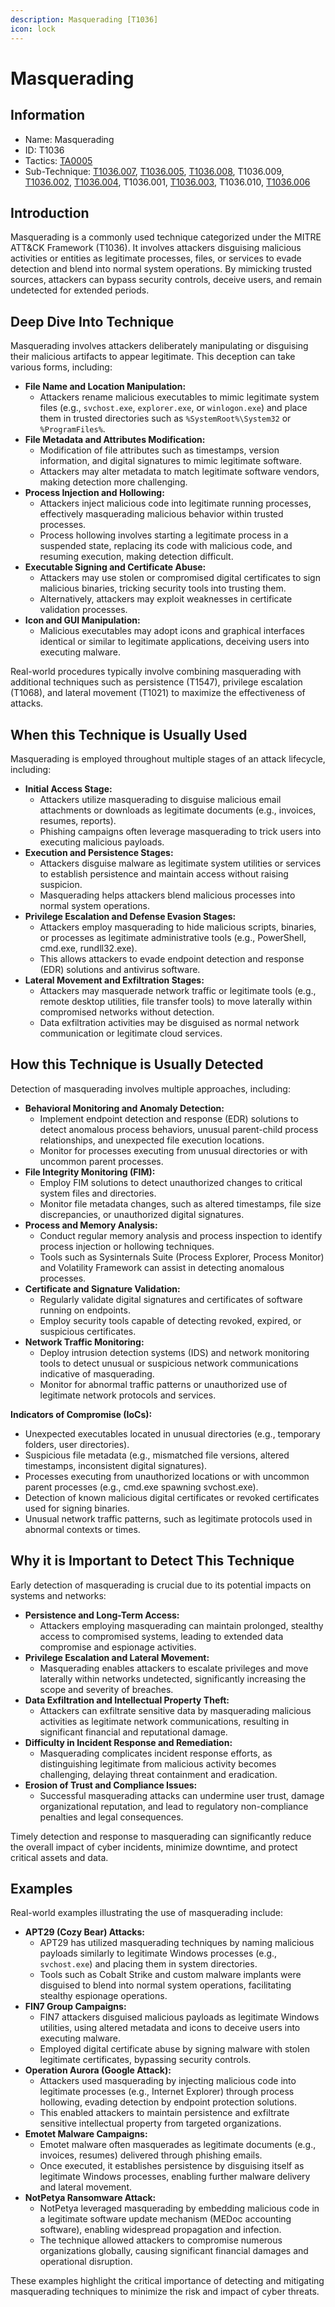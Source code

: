 ```yaml
---
description: Masquerading [T1036]
icon: lock
---
```


# Masquerading

## Information

* Name: Masquerading
* ID: T1036
* Tactics: [TA0005](../)
* Sub-Technique: [T1036.007](t1036.007.md), [T1036.005](t1036.005.md), [T1036.008](t1036.008.md), T1036.009, [T1036.002](t1036.002.md), [T1036.004](t1036.004.md), T1036.001, [T1036.003](t1036.003.md), T1036.010, [T1036.006](t1036.006.md)

## Introduction

Masquerading is a commonly used technique categorized under the MITRE ATT\&CK Framework (T1036). It involves attackers disguising malicious activities or entities as legitimate processes, files, or services to evade detection and blend into normal system operations. By mimicking trusted sources, attackers can bypass security controls, deceive users, and remain undetected for extended periods.

## Deep Dive Into Technique

Masquerading involves attackers deliberately manipulating or disguising their malicious artifacts to appear legitimate. This deception can take various forms, including:

* **File Name and Location Manipulation:**
  * Attackers rename malicious executables to mimic legitimate system files (e.g., `svchost.exe`, `explorer.exe`, or `winlogon.exe`) and place them in trusted directories such as `%SystemRoot%\System32` or `%ProgramFiles%`.
* **File Metadata and Attributes Modification:**
  * Modification of file attributes such as timestamps, version information, and digital signatures to mimic legitimate software.
  * Attackers may alter metadata to match legitimate software vendors, making detection more challenging.
* **Process Injection and Hollowing:**
  * Attackers inject malicious code into legitimate running processes, effectively masquerading malicious behavior within trusted processes.
  * Process hollowing involves starting a legitimate process in a suspended state, replacing its code with malicious code, and resuming execution, making detection difficult.
* **Executable Signing and Certificate Abuse:**
  * Attackers may use stolen or compromised digital certificates to sign malicious binaries, tricking security tools into trusting them.
  * Alternatively, attackers may exploit weaknesses in certificate validation processes.
* **Icon and GUI Manipulation:**
  * Malicious executables may adopt icons and graphical interfaces identical or similar to legitimate applications, deceiving users into executing malware.

Real-world procedures typically involve combining masquerading with additional techniques such as persistence (T1547), privilege escalation (T1068), and lateral movement (T1021) to maximize the effectiveness of attacks.

## When this Technique is Usually Used

Masquerading is employed throughout multiple stages of an attack lifecycle, including:

* **Initial Access Stage:**
  * Attackers utilize masquerading to disguise malicious email attachments or downloads as legitimate documents (e.g., invoices, resumes, reports).
  * Phishing campaigns often leverage masquerading to trick users into executing malicious payloads.
* **Execution and Persistence Stages:**
  * Attackers disguise malware as legitimate system utilities or services to establish persistence and maintain access without raising suspicion.
  * Masquerading helps attackers blend malicious processes into normal system operations.
* **Privilege Escalation and Defense Evasion Stages:**
  * Attackers employ masquerading to hide malicious scripts, binaries, or processes as legitimate administrative tools (e.g., PowerShell, cmd.exe, rundll32.exe).
  * This allows attackers to evade endpoint detection and response (EDR) solutions and antivirus software.
* **Lateral Movement and Exfiltration Stages:**
  * Attackers may masquerade network traffic or legitimate tools (e.g., remote desktop utilities, file transfer tools) to move laterally within compromised networks without detection.
  * Data exfiltration activities may be disguised as normal network communication or legitimate cloud services.

## How this Technique is Usually Detected

Detection of masquerading involves multiple approaches, including:

* **Behavioral Monitoring and Anomaly Detection:**
  * Implement endpoint detection and response (EDR) solutions to detect anomalous process behaviors, unusual parent-child process relationships, and unexpected file execution locations.
  * Monitor for processes executing from unusual directories or with uncommon parent processes.
* **File Integrity Monitoring (FIM):**
  * Employ FIM solutions to detect unauthorized changes to critical system files and directories.
  * Monitor file metadata changes, such as altered timestamps, file size discrepancies, or unauthorized digital signatures.
* **Process and Memory Analysis:**
  * Conduct regular memory analysis and process inspection to identify process injection or hollowing techniques.
  * Tools such as Sysinternals Suite (Process Explorer, Process Monitor) and Volatility Framework can assist in detecting anomalous processes.
* **Certificate and Signature Validation:**
  * Regularly validate digital signatures and certificates of software running on endpoints.
  * Employ security tools capable of detecting revoked, expired, or suspicious certificates.
* **Network Traffic Monitoring:**
  * Deploy intrusion detection systems (IDS) and network monitoring tools to detect unusual or suspicious network communications indicative of masquerading.
  * Monitor for abnormal traffic patterns or unauthorized use of legitimate network protocols and services.

**Indicators of Compromise (IoCs):**

* Unexpected executables located in unusual directories (e.g., temporary folders, user directories).
* Suspicious file metadata (e.g., mismatched file versions, altered timestamps, inconsistent digital signatures).
* Processes executing from unauthorized locations or with uncommon parent processes (e.g., cmd.exe spawning svchost.exe).
* Detection of known malicious digital certificates or revoked certificates used for signing binaries.
* Unusual network traffic patterns, such as legitimate protocols used in abnormal contexts or times.

## Why it is Important to Detect This Technique

Early detection of masquerading is crucial due to its potential impacts on systems and networks:

* **Persistence and Long-Term Access:**
  * Attackers employing masquerading can maintain prolonged, stealthy access to compromised systems, leading to extended data compromise and espionage activities.
* **Privilege Escalation and Lateral Movement:**
  * Masquerading enables attackers to escalate privileges and move laterally within networks undetected, significantly increasing the scope and severity of breaches.
* **Data Exfiltration and Intellectual Property Theft:**
  * Attackers can exfiltrate sensitive data by masquerading malicious activities as legitimate network communications, resulting in significant financial and reputational damage.
* **Difficulty in Incident Response and Remediation:**
  * Masquerading complicates incident response efforts, as distinguishing legitimate from malicious activity becomes challenging, delaying threat containment and eradication.
* **Erosion of Trust and Compliance Issues:**
  * Successful masquerading attacks can undermine user trust, damage organizational reputation, and lead to regulatory non-compliance penalties and legal consequences.

Timely detection and response to masquerading can significantly reduce the overall impact of cyber incidents, minimize downtime, and protect critical assets and data.

## Examples

Real-world examples illustrating the use of masquerading include:

* **APT29 (Cozy Bear) Attacks:**
  * APT29 has utilized masquerading techniques by naming malicious payloads similarly to legitimate Windows processes (e.g., `svchost.exe`) and placing them in system directories.
  * Tools such as Cobalt Strike and custom malware implants were disguised to blend into normal system operations, facilitating stealthy espionage operations.
* **FIN7 Group Campaigns:**
  * FIN7 attackers disguised malicious payloads as legitimate Windows utilities, using altered metadata and icons to deceive users into executing malware.
  * Employed digital certificate abuse by signing malware with stolen legitimate certificates, bypassing security controls.
* **Operation Aurora (Google Attack):**
  * Attackers used masquerading by injecting malicious code into legitimate processes (e.g., Internet Explorer) through process hollowing, evading detection by endpoint protection solutions.
  * This enabled attackers to maintain persistence and exfiltrate sensitive intellectual property from targeted organizations.
* **Emotet Malware Campaigns:**
  * Emotet malware often masquerades as legitimate documents (e.g., invoices, resumes) delivered through phishing emails.
  * Once executed, it establishes persistence by disguising itself as legitimate Windows processes, enabling further malware delivery and lateral movement.
* **NotPetya Ransomware Attack:**
  * NotPetya leveraged masquerading by embedding malicious code in a legitimate software update mechanism (MEDoc accounting software), enabling widespread propagation and infection.
  * The technique allowed attackers to compromise numerous organizations globally, causing significant financial damages and operational disruption.

These examples highlight the critical importance of detecting and mitigating masquerading techniques to minimize the risk and impact of cyber threats.
